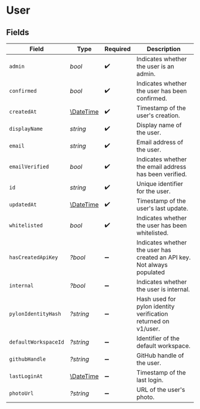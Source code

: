 # User


## Fields

| Field                                                                   | Type                                                                    | Required                                                                | Description                                                             |
| ----------------------------------------------------------------------- | ----------------------------------------------------------------------- | ----------------------------------------------------------------------- | ----------------------------------------------------------------------- |
| `admin`                                                                 | *bool*                                                                  | :heavy_check_mark:                                                      | Indicates whether the user is an admin.                                 |
| `confirmed`                                                             | *bool*                                                                  | :heavy_check_mark:                                                      | Indicates whether the user has been confirmed.                          |
| `createdAt`                                                             | [\DateTime](https://www.php.net/manual/en/class.datetime.php)           | :heavy_check_mark:                                                      | Timestamp of the user's creation.                                       |
| `displayName`                                                           | *string*                                                                | :heavy_check_mark:                                                      | Display name of the user.                                               |
| `email`                                                                 | *string*                                                                | :heavy_check_mark:                                                      | Email address of the user.                                              |
| `emailVerified`                                                         | *bool*                                                                  | :heavy_check_mark:                                                      | Indicates whether the email address has been verified.                  |
| `id`                                                                    | *string*                                                                | :heavy_check_mark:                                                      | Unique identifier for the user.                                         |
| `updatedAt`                                                             | [\DateTime](https://www.php.net/manual/en/class.datetime.php)           | :heavy_check_mark:                                                      | Timestamp of the user's last update.                                    |
| `whitelisted`                                                           | *bool*                                                                  | :heavy_check_mark:                                                      | Indicates whether the user has been whitelisted.                        |
| `hasCreatedApiKey`                                                      | *?bool*                                                                 | :heavy_minus_sign:                                                      | Indicates whether the user has created an API key. Not always populated |
| `internal`                                                              | *?bool*                                                                 | :heavy_minus_sign:                                                      | Indicates whether the user is internal.                                 |
| `pylonIdentityHash`                                                     | *?string*                                                               | :heavy_minus_sign:                                                      | Hash used for pylon identity verification returned on v1/user.          |
| `defaultWorkspaceId`                                                    | *?string*                                                               | :heavy_minus_sign:                                                      | Identifier of the default workspace.                                    |
| `githubHandle`                                                          | *?string*                                                               | :heavy_minus_sign:                                                      | GitHub handle of the user.                                              |
| `lastLoginAt`                                                           | [\DateTime](https://www.php.net/manual/en/class.datetime.php)           | :heavy_minus_sign:                                                      | Timestamp of the last login.                                            |
| `photoUrl`                                                              | *?string*                                                               | :heavy_minus_sign:                                                      | URL of the user's photo.                                                |